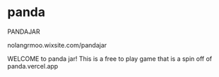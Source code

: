 # panda
PANDAJAR

nolangrmoo.wixsite.com/pandajar

WELCOME to panda jar! This is a free to play game that is a spin off of panda.vercel.app
